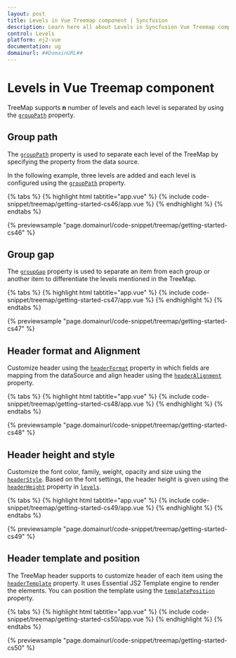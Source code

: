 ```yaml
---
layout: post
title: Levels in Vue Treemap component | Syncfusion
description: Learn here all about Levels in Syncfusion Vue Treemap component of Syncfusion Essential JS 2 and more.
control: Levels 
platform: ej2-vue
documentation: ug
domainurl: ##DomainURL##
---
```


# Levels in Vue Treemap component

TreeMap supports **n** number of levels and each level is separated by using the [`groupPath`](https://ej2.syncfusion.com/vue/documentation/api/treemap/levelSettingsModel/#grouppath) property.

<!-- markdownlint-disable MD036 -->

## Group path

The [`groupPath`](https://ej2.syncfusion.com/vue/documentation/api/treemap/levelSettingsModel/#grouppath) property is used to separate each level of the TreeMap by specifying the property from the data source.

In the following example, three levels are added and each level is configured using the [`groupPath`](https://ej2.syncfusion.com/vue/documentation/api/treemap/levelSettingsModel/#grouppath) property.

{% tabs %}
{% highlight html tabtitle="app.vue" %}
{% include code-snippet/treemap/getting-started-cs46/app.vue %}
{% endhighlight %}
{% endtabs %}
        
{% previewsample "page.domainurl/code-snippet/treemap/getting-started-cs46" %}
<!-- markdownlint-disable MD036 -->

## Group gap

The [`groupGap`](https://ej2.syncfusion.com/vue/documentation/api/treemap/levelSettingsModel/#groupgap) property is used to separate an item from each group or another item to differentiate the levels mentioned in the TreeMap.

{% tabs %}
{% highlight html tabtitle="app.vue" %}
{% include code-snippet/treemap/getting-started-cs47/app.vue %}
{% endhighlight %}
{% endtabs %}
        
{% previewsample "page.domainurl/code-snippet/treemap/getting-started-cs47" %}

<!-- markdownlint-disable MD036 -->

## Header format and Alignment

Customize header using the [`headerFormat`](https://ej2.syncfusion.com/vue/documentation/api/treemap/levelSettingsModel/#headerformat) property in which fields are mapping from the dataSource and align header using the [`headerAlignment`](https://ej2.syncfusion.com/vue/documentation/api/treemap/levelSettingsModel/#headeralignment) property.

{% tabs %}
{% highlight html tabtitle="app.vue" %}
{% include code-snippet/treemap/getting-started-cs48/app.vue %}
{% endhighlight %}
{% endtabs %}
        
{% previewsample "page.domainurl/code-snippet/treemap/getting-started-cs48" %}

## Header height and style

Customize the font color, family, weight, opacity and size using the [`headerStyle`](https://ej2.syncfusion.com/vue/documentation/api/treemap/levelSettingsModel/#headerstyle). Based on the font settings, the header height is given using the [`headerHeight`](https://ej2.syncfusion.com/vue/documentation/api/treemap/levelSettingsModel/#headerheight) property in [`levels`](https://ej2.syncfusion.com/vue/documentation/api/treemap/#levels).

{% tabs %}
{% highlight html tabtitle="app.vue" %}
{% include code-snippet/treemap/getting-started-cs49/app.vue %}
{% endhighlight %}
{% endtabs %}
        
{% previewsample "page.domainurl/code-snippet/treemap/getting-started-cs49" %}

## Header template and position

The TreeMap header supports to customize header of each item using the [`headerTemplate`](https://ej2.syncfusion.com/vue/documentation/api/treemap/levelSettingsModel/#headertemplate) property. It uses Essential JS2 Template engine to render the elements. You can position the template using the [`templatePosition`](https://ej2.syncfusion.com/vue/documentation/api/treemap/levelSettingsModel/#templateposition) property.

{% tabs %}
{% highlight html tabtitle="app.vue" %}
{% include code-snippet/treemap/getting-started-cs50/app.vue %}
{% endhighlight %}
{% endtabs %}
        
{% previewsample "page.domainurl/code-snippet/treemap/getting-started-cs50" %}